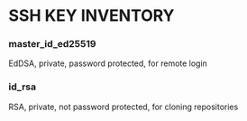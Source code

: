 # SSH KEY INVENTORY

### master_id_ed25519 
EdDSA, private, password protected, for remote login

### id_rsa
RSA, private, not password protected, for cloning repositories 
